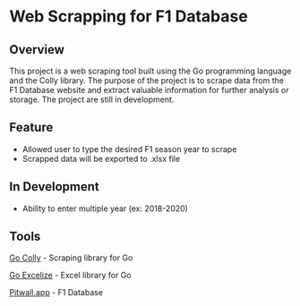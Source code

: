 # Web Scrapping for F1 Database
## Overview
This project is a web scraping tool built using the Go programming language and the Colly library. The purpose of the project is to scrape data from the F1 Database website and extract valuable information for further analysis or storage. The project are still in development.

## Feature
- Allowed user to type the desired F1 season year to scrape
- Scrapped data will be exported to .xlsx file

## In Development
- Ability to enter multiple year (ex: 2018-2020)

## Tools
[Go Colly](https://github.com/gocolly/colly) - Scraping library for Go

[Go Excelize](https://github.com/qax-os/excelize) - Excel library for Go

[Pitwall.app](https://pitwall.app/) - F1 Database
